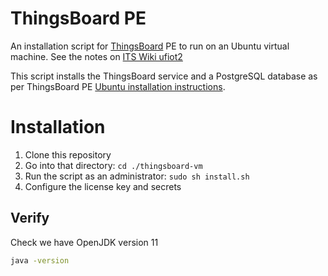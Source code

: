 # ThingsBoard PE
An installation script for [ThingsBoard](https://thingsboard.io/) PE to run on an Ubuntu virtual machine. See the notes on [ITS Wiki ufiot2](https://itswiki.shef.ac.uk/wiki/Ufiot2)

This script installs the ThingsBoard service and a PostgreSQL database as per ThingsBoard PE [Ubuntu installation instructions](https://thingsboard.io/docs/user-guide/install/pe/ubuntu/).

# Installation

1. Clone this repository
2. Go into that directory: `cd ./thingsboard-vm`
3. Run the script as an administrator: `sudo sh install.sh`
4. Configure the license key and secrets

## Verify

Check we have OpenJDK version 11

```bash
java -version
```


